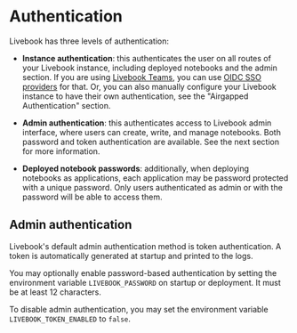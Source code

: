 # Authentication

Livebook has three levels of authentication:

  * **Instance authentication**: this authenticates the user on all routes of your Livebook instance, including deployed notebooks and the admin section. If you are using [Livebook Teams](https://livebook.dev/teams), you can use [OIDC SSO providers](/oidc_sso.html) for that. Or, you can also manually configure your Livebook instance to have their own authentication, see the "Airgapped Authentication" section.

  * **Admin authentication**: this authenticates access to Livebook admin interface, where users can create, write, and manage notebooks. Both password and token authentication are available. See the next section for more information.

  * **Deployed notebook passwords**: additionally, when deploying notebooks as applications, each application may be password protected with a unique password. Only users authenticated as admin or with the password will be able to access them.

## Admin authentication

Livebook's default admin authentication method is token authentication. A token is automatically generated at startup and printed to the logs.

You may optionally enable password-based authentication by setting the environment variable `LIVEBOOK_PASSWORD` on startup or deployment. It must be at least 12 characters.

To disable admin authentication, you may set the environment variable `LIVEBOOK_TOKEN_ENABLED` to `false`.
